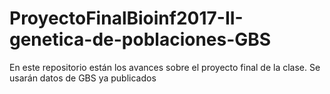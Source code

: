 # ProyectoFinalBioinf2017-II-genetica-de-poblaciones-GBS

En este repositorio están los avances sobre el proyecto final de la clase. Se usarán datos de GBS ya publicados
